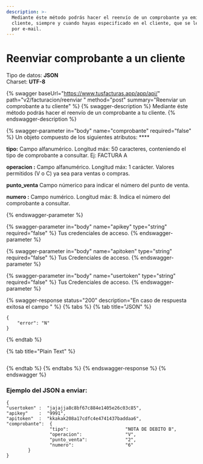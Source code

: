 ```yaml
---
description: >-
  Mediante éste método podrás hacer el reenvío de un comprobante ya emitido a tu
  cliente, siempre y cuando hayas especificado en el cliente, que se le enviaba
  por e-mail.
---
```


# Reenviar comprobante a un cliente

Tipo de datos: **JSON**\
Charset: **UTF-8**

{% swagger baseUrl="https://www.tusfacturas.app/app/api/" path="v2/facturacion/reenviar " method="post" summary="Reenviar un comprobante a tu cliente" %}
{% swagger-description %}
Mediante éste método podrás hacer el reenvío de un comprobante a tu cliente.
{% endswagger-description %}

{% swagger-parameter in="body" name="comprobante" required="false" %}
Un objeto compuesto de los siguientes atributos: ****&#x20;

**tipo:** Campo alfanumérico. Longitud máx: 50 caracteres, conteniendo el tipo de comprobante a consultar. Ej: FACTURA A&#x20;

**operacion :** Campo alfanumérico. Longitud máx: 1 carácter. Valores permitidos (V o C) ya sea para ventas o compras.

**punto\_venta** Campo númerico para indicar el número del punto de venta.

**numero :** Campo numérico. Longitud máx: 8. Indica el número del comprobante a consultar.


{% endswagger-parameter %}

{% swagger-parameter in="body" name="apikey" type="string" required="false" %}
Tus credenciales de acceso.
{% endswagger-parameter %}

{% swagger-parameter in="body" name="apitoken" type="string" required="false" %}
Tus Credenciales de acceso.
{% endswagger-parameter %}

{% swagger-parameter in="body" name="usertoken" type="string" required="false" %}
Tus Credenciales de acceso.
{% endswagger-parameter %}

{% swagger-response status="200" description="En caso de respuesta exitosa el campo " %}
{% tabs %}
{% tab title="JSON" %}
```
{
	"error": "N" 
}
```
{% endtab %}

{% tab title="Plain Text" %}
```
```
{% endtab %}
{% endtabs %}
{% endswagger-response %}
{% endswagger %}

### Ejemplo del JSON a enviar:

```
{
"usertoken" :  "jajajja8c8bf67c884e1405e26c03c85",
"apikey"    :  "9991",
"apitoken"  :  "kkakak208a17cdfc4e4741437baddaa6",
"comprobante":  {
                "tipo":                     "NOTA DE DEBITO B",
                "operacion":                "V",
                "punto_venta":              "2",
                "numero":                   "6"
        }
}
```
